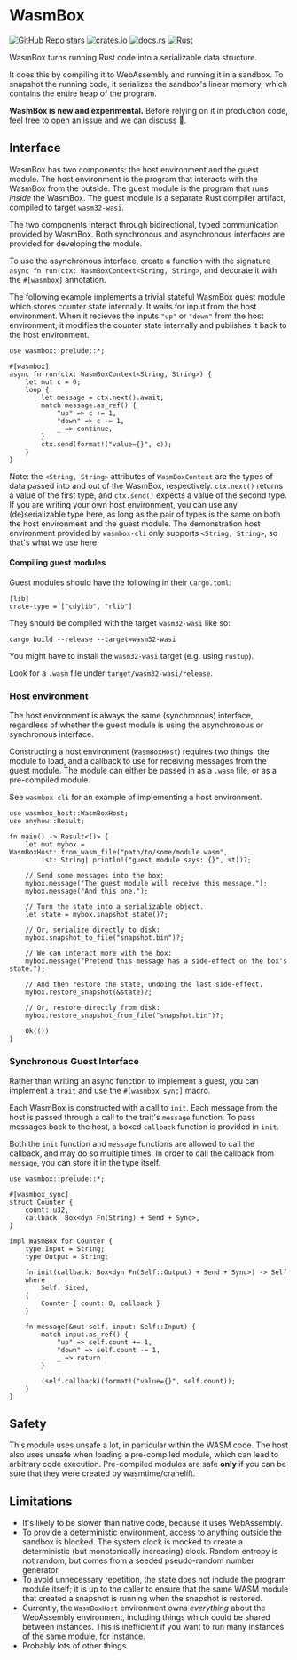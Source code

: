# WasmBox

[![GitHub Repo stars](https://img.shields.io/github/stars/drifting-in-space/wasmbox?style=social)](https://github.com/drifting-in-space/wasmbox)
[![crates.io](https://img.shields.io/crates/v/wasmbox.svg)](https://crates.io/crates/wasmbox)
[![docs.rs](https://img.shields.io/badge/docs-release-brightgreen)](https://docs.rs/wasmbox/)
[![Rust](https://github.com/drifting-in-space/wasmbox/actions/workflows/rust.yml/badge.svg)](https://github.com/drifting-in-space/wasmbox/actions/workflows/rust.yml)

WasmBox turns running Rust code into a serializable data structure.

It does this by compiling it to WebAssembly and running it in a sandbox. To snapshot the running code, it serializes the sandbox's linear memory, which contains the entire heap of the program.

**WasmBox is new and experimental.** Before relying on it in production code, feel free to open an issue and we can discuss 🙂.

## Interface

WasmBox has two components: the host environment and the guest module. The host environment is the program that interacts with the WasmBox from the outside. The guest module is the program that runs *inside* the WasmBox. The guest module is a separate Rust compiler artifact, compiled to target `wasm32-wasi`.

The two components interact through bidirectional, typed communication provided by WasmBox. Both synchronous and asynchronous interfaces are provided for developing the module.

To use the asynchronous interface, create a function with the signature `async fn run(ctx: WasmBoxContext<String, String>`, and decorate it with the `#[wasmbox]` annotation.

The following example implements a trivial stateful WasmBox guest module which stores counter state internally. It waits for input from the host environment. When it recieves the inputs `"up"` or `"down"` from the host environment, it modifies the counter state internally and publishes it back to the host environment.

```rust,no_run
use wasmbox::prelude::*;

#[wasmbox]
async fn run(ctx: WasmBoxContext<String, String>) {
    let mut c = 0;
    loop {
        let message = ctx.next().await;
        match message.as_ref() {
            "up" => c += 1,
            "down" => c -= 1,
            _ => continue,
        }
        ctx.send(format!("value={}", c));
    }
}
```

Note: the `<String, String>` attributes of `WasmBoxContext` are the types of data passed into and out of the WasmBox, respectively. `ctx.next()` returns a value of the first type, and `ctx.send()` expects a value of the second type. If you are writing your own host environment, you can use any (de)serializable type here, as long as the pair of types is the same on both the host environment and the guest module. The demonstration host environment provided by `wasmbox-cli` only supports `<String, String>`, so that's what we use here.

#### Compiling guest modules

Guest modules should have the following in their `Cargo.toml`:

```text
[lib]
crate-type = ["cdylib", "rlib"]
```

They should be compiled with the target `wasm32-wasi` like so:

```text
cargo build --release --target=wasm32-wasi
```

You might have to install the `wasm32-wasi` target (e.g. using `rustup`).

Look for a `.wasm` file under `target/wasm32-wasi/release`.

### Host environment

The host environment is always the same (synchronous) interface, regardless of whether the guest module is using the asynchronous or synchronous interface.

Constructing a host environment (`WasmBoxHost`) requires two things: the module to load, and a callback to use for receiving messages from the guest module. The module can either be passed in as a `.wasm` file, or as a pre-compiled module.

See `wasmbox-cli` for an example of implementing a host environment.

```rust,no_run
use wasmbox_host::WasmBoxHost;
use anyhow::Result;

fn main() -> Result<()> {
    let mut mybox = WasmBoxHost::from_wasm_file("path/to/some/module.wasm",
        |st: String| println!("guest module says: {}", st))?;

    // Send some messages into the box:
    mybox.message("The guest module will receive this message.");
    mybox.message("And this one.");

    // Turn the state into a serializable object.
    let state = mybox.snapshot_state()?;
    
    // Or, serialize directly to disk:
    mybox.snapshot_to_file("snapshot.bin")?;

    // We can interact more with the box:
    mybox.message("Pretend this message has a side-effect on the box's state.");

    // And then restore the state, undoing the last side-effect.
    mybox.restore_snapshot(&state)?;

    // Or, restore directly from disk:
    mybox.restore_snapshot_from_file("snapshot.bin")?;

    Ok(())
}
```

### Synchronous Guest Interface

Rather than writing an async function to implement a guest, you can implement a `trait` and use the `#[wasmbox_sync]` macro.

Each WasmBox is constructed with a call to `init`. Each message from the host is passed through a call to the trait's `message` function. To pass messages back to the host, a boxed `callback` function is provided in `init`.

Both the `init` function and `message` functions are allowed to call the callback, and may do so multiple times.
In order to call the callback from `message`, you can store it in the type itself.

```rust,no_run
use wasmbox::prelude::*;

#[wasmbox_sync]
struct Counter {
    count: u32,
    callback: Box<dyn Fn(String) + Send + Sync>,
}

impl WasmBox for Counter {
    type Input = String;
    type Output = String;

    fn init(callback: Box<dyn Fn(Self::Output) + Send + Sync>) -> Self
    where
        Self: Sized,
    {
        Counter { count: 0, callback }
    }

    fn message(&mut self, input: Self::Input) {
        match input.as_ref() {
            "up" => self.count += 1,
            "down" => self.count -= 1,
            _ => return
        }

        (self.callback)(format!("value={}", self.count));
    }
}
```

## Safety

This module uses unsafe a lot, in particular within the WASM code. The host also uses unsafe when loading a pre-compiled module, which can lead to arbitrary code execution. Pre-compiled modules are safe **only** if you can be sure that they were created by wasmtime/cranelift.

## Limitations

- It's likely to be slower than native code, because it uses WebAssembly.
- To provide a deterministic environment, access to anything outside the sandbox is blocked. The system clock is mocked to create a deterministic (but monotonically increasing) clock. Random entropy is not random, but comes from a seeded pseudo-random number generator.
- To avoid unnecessary repetition, the state does not include the program module itself; it is up to the caller to ensure that the same WASM module that created a snapshot is running when the snapshot is restored.
- Currently, the `WasmBoxHost` environment owns *everything* about the WebAssembly environment, including things which could be shared between instances. This is inefficient if you want to run many instances of the same module, for instance.
- Probably lots of other things.
